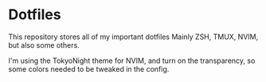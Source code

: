 # Dotfiles

This repository stores all of my important dotfiles
Mainly ZSH, TMUX, NVIM, but also some others.

I'm using the TokyoNight theme for NVIM, and turn on the transparency, so some colors needed to be tweaked in the config.
